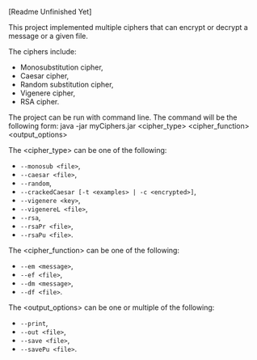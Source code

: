 
[Readme Unfinished Yet]

This project implemented multiple ciphers that can encrypt or decrypt a message or a given file.

The ciphers include: 
* Monosubstitution cipher, 
* Caesar cipher, 
* Random substitution cipher, 
* Vigenere cipher, 
* RSA cipher.

The project can be run with command line. The command will be the following form:
java -jar myCiphers.jar <cipher_type> <cipher_function> <output_options>

The <cipher_type> can be one of the following:
* `--monosub <file>`, 
* `--caesar <file>`, 
* `--random`, 
* `--crackedCaesar [-t <examples> | -c <encrypted>]`, 
* `--vigenere <key>`, 
* `--vigenereL <file>`, 
* `--rsa`, 
* `--rsaPr <file>`, 
* `--rsaPu <file>`.
  
The <cipher_function> can be one of the following:
* `--em <message>`, 
* `--ef <file>`, 
* `--dm <message>`, 
* `--df <file>`.
 
The <output_options> can be one or multiple of the following:
* `--print`, 
* `--out <file>`, 
* `--save <file>`, 
* `--savePu <file>`.
